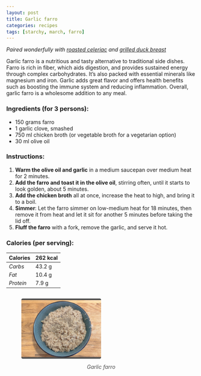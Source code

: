 ```yaml
---
layout: post
title: Garlic farro
categories: recipes
tags: [starchy, march, farro]
---
```


*Paired wonderfully with <a href="/recipes/roasted-celeriac">roasted celeriac</a> and <a href="/recipes/grilled-duck-breast">grilled duck breast</a>*

Garlic farro is a nutritious and tasty alternative to traditional side dishes. Farro is rich in fiber, which aids digestion, and provides sustained energy through complex carbohydrates. It’s also packed with essential minerals like magnesium and iron. Garlic adds great flavor and offers health benefits such as boosting the immune system and reducing inflammation. Overall, garlic farro is a wholesome addition to any meal.

### Ingredients (for 3 persons):
- 150 grams farro
- 1 garlic clove, smashed
- 750 ml chicken broth (or vegetable broth for a vegetarian option)
- 30 ml olive oil

### Instructions:

1. **Warm the olive oil and garlic** in a medium saucepan over medium heat for 2 minutes.
2. **Add the farro and toast it in the olive oil**, stirring often, until it starts to look golden, about 5 minutes.
3. **Add the chicken broth** all at once, increase the heat to high, and bring it to a boil.
4. **Simmer**: Let the farro simmer on low-medium heat for 18 minutes, then remove it from heat and let it sit for another 5 minutes before taking the lid off.
5. **Fluff the farro** with a fork, remove the garlic, and serve it hot.

### Calories (per serving):

| **Calories** | 262 kcal |
| ----------- | ----------- |
| *Carbs* | 43.2 g |
| *Fat* | 10.4 g |
| *Protein* | 7.9 g |

<div style="display: flex; align-items:center; justify-content: center">
<figure>
    <img src="/assets/2025-03-01-garlic-farro/garlic-farro.jpg" alt="description" style="width:50%; margin: 0 auto; border-bottom: 4px solid #4d4d4d;border-top: 4px solid #4d4d4d; border-radius: 4px">
    <figcaption style="margin-top: 10px; color:#4d4d4d; font-style: italic; text-align: center">Garlic farro</figcaption>
</figure>
</div>